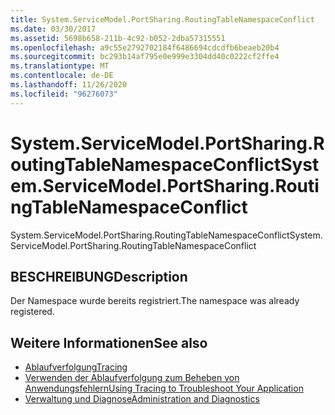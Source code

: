 ```yaml
---
title: System.ServiceModel.PortSharing.RoutingTableNamespaceConflict
ms.date: 03/30/2017
ms.assetid: 5698b658-211b-4c92-b052-2dba57315551
ms.openlocfilehash: a9c55e2792702184f6486694cdcdfb6beaeb20b4
ms.sourcegitcommit: bc293b14af795e0e999e3304dd40c0222cf2ffe4
ms.translationtype: MT
ms.contentlocale: de-DE
ms.lasthandoff: 11/26/2020
ms.locfileid: "96276073"
---
```

# <a name="systemservicemodelportsharingroutingtablenamespaceconflict"></a><span data-ttu-id="29516-102">System.ServiceModel.PortSharing.RoutingTableNamespaceConflict</span><span class="sxs-lookup"><span data-stu-id="29516-102">System.ServiceModel.PortSharing.RoutingTableNamespaceConflict</span></span>

<span data-ttu-id="29516-103">System.ServiceModel.PortSharing.RoutingTableNamespaceConflict</span><span class="sxs-lookup"><span data-stu-id="29516-103">System.ServiceModel.PortSharing.RoutingTableNamespaceConflict</span></span>  
  
## <a name="description"></a><span data-ttu-id="29516-104">BESCHREIBUNG</span><span class="sxs-lookup"><span data-stu-id="29516-104">Description</span></span>  

 <span data-ttu-id="29516-105">Der Namespace wurde bereits registriert.</span><span class="sxs-lookup"><span data-stu-id="29516-105">The namespace was already registered.</span></span>  
  
## <a name="see-also"></a><span data-ttu-id="29516-106">Weitere Informationen</span><span class="sxs-lookup"><span data-stu-id="29516-106">See also</span></span>

- [<span data-ttu-id="29516-107">Ablaufverfolgung</span><span class="sxs-lookup"><span data-stu-id="29516-107">Tracing</span></span>](index.md)
- [<span data-ttu-id="29516-108">Verwenden der Ablaufverfolgung zum Beheben von Anwendungsfehlern</span><span class="sxs-lookup"><span data-stu-id="29516-108">Using Tracing to Troubleshoot Your Application</span></span>](using-tracing-to-troubleshoot-your-application.md)
- [<span data-ttu-id="29516-109">Verwaltung und Diagnose</span><span class="sxs-lookup"><span data-stu-id="29516-109">Administration and Diagnostics</span></span>](../index.md)
